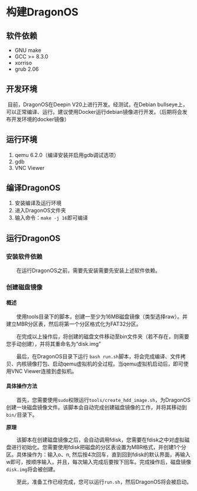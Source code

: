 # 构建DragonOS

## 软件依赖

- GNU make
- GCC >= 8.3.0
- xorriso
- grub 2.06

## 开发环境

​    目前，DragonOS在Deepin V20上进行开发。经测试，在Debian bullseye上，可以正常编译、运行。建议使用Docker运行debian镜像进行开发。（后期将会发布开发环境的docker镜像）

## 运行环境

1. qemu 6.2.0（编译安装并启用gdb调试选项）
2. gdb
3. VNC Viewer

## 编译DragonOS

1. 安装编译及运行环境
2. 进入DragonOS文件夹
3. 输入命令：`make -j 16`即可编译

## 运行DragonOS

### 安装软件依赖

&emsp;&emsp;在运行DragonOS之前，需要先安装需要先安装上述软件依赖。

### 创建磁盘镜像

#### 概述

&emsp;&emsp;使用tools目录下的脚本，创建一至少为16MB磁盘镜像（类型选择raw）。并建立MBR分区表，然后将第一个分区格式化为FAT32分区。

&emsp;&emsp;在完成以上操作后，将创建的磁盘文件移动至bin文件夹（若不存在，则需要您手动创建），并将其重命名为“disk.img”

&emsp;&emsp;最后，在DragonOS目录下运行 `bash run.sh`脚本，将会完成编译、文件拷贝、内核镜像打包、启动qemu虚拟机的全过程。当qemu虚拟机启动后，即可使用VNC Viewer连接到虚拟机。

#### 具体操作方法

&emsp;&emsp;首先，您需要使用`sudo`权限运行`tools/create_hdd_image.sh`，为DragonOS创建一块磁盘镜像文件。该脚本会自动完成创建磁盘镜像的工作，并将其移动到`bin/`目录下。

**原理**

&emsp;&emsp;该脚本在创建磁盘镜像之后，会自动调用fdisk，您需要在fdisk之中对虚拟磁盘进行初始化。您需要使用fdisk把磁盘的分区表设置为MBR格式，并创建1个分区。具体操作为：输入o、n, 然后按4次回车，直到回到fdisk的默认界面，再输入w即可，按顺序输入，并且，每次输入完成后要按下回车。完成操作后，磁盘镜像`disk.img`将会被创建。
    
&emsp;&emsp;至此，准备工作已经完成，您可以运行`run.sh`，然后DragonOS将会被启动。